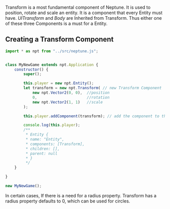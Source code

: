 Transform is a most fundamental component of Neptune. 
It is used to position, rotate and scale an entity. 
It is a component that every Entity must have.
*UITransform* and *Body* are Inherited from Transform.
Thus either one of these three Components is a must for a Entity.

## Creating a Transform Component
```js   
import * as npt from "../src/neptune.js"; 


class MyNewGame extends npt.Application {
    constructor() {
        super();

        this.player = new npt.Entity();
        let transform = new npt.Transform( // new Transform Component
            new npt.Vector2(0, 0),  //position
            0,                      //rotation
            new npt.Vector2(1, 1)   //scale
        );

        this.player.addComponent(transform); // add the component to the Entity

        console.log(this.player);
        /**
         * Entity {
         * name: "Entity",
         * components: [Transform],
         * children: [],
         * parent: null
         * }
         */
    }

}

new MyNewGame();

```

In certain cases, If there is a need for a radius property.
Transform has a radius property defaults to 0, which can be used for circles.